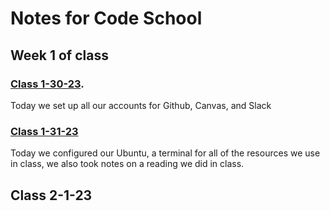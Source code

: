 # Notes for Code School

## Week 1 of class

### [Class 1-30-23](https://github.com/JaydenB112/Reading-Notes/blob/main/Class01.md).

Today we set up all our accounts for Github, Canvas, and Slack

### [Class 1-31-23](https://github.com/JaydenB112/Reading-Notes/blob/main/Reading02.md)
Today we configured our Ubuntu, a terminal for all of the resources we use in class, we also took notes on a reading we did in class.

## Class 2-1-23

